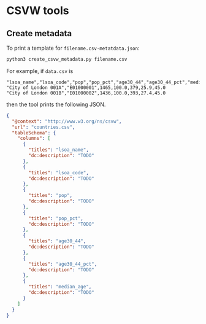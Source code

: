# CSVW tools

## Create metadata

To print a template for `filename.csv-metatdata.json`:

```python
python3 create_csvw_metadata.py filename.csv
```

For example, if `data.csv` is

```csv
"lsoa_name","lsoa_code","pop","pop_pct","age30_44","age30_44_pct","median_age"
"City of London 001A","E01000001",1465,100.0,379,25.9,45.0
"City of London 001B","E01000002",1436,100.0,393,27.4,45.0
```

then the tool prints the following JSON.

```json
{
  "@context": "http://www.w3.org/ns/csvw",
  "url": "countries.csv",
  "tableSchema": {
    "columns": [
      {
        "titles": "lsoa_name",
        "dc:description": "TODO"
      },
      {
        "titles": "lsoa_code",
        "dc:description": "TODO"
      },
      {
        "titles": "pop",
        "dc:description": "TODO"
      },
      {
        "titles": "pop_pct",
        "dc:description": "TODO"
      },
      {
        "titles": "age30_44",
        "dc:description": "TODO"
      },
      {
        "titles": "age30_44_pct",
        "dc:description": "TODO"
      },
      {
        "titles": "median_age",
        "dc:description": "TODO"
      }
    ]
  }
}
```
